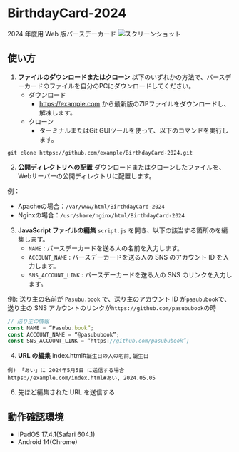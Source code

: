 # BirthdayCard-2024
2024 年度用 Web 版バースデーカード
![スクリーンショット]()

## 使い方
 1. **ファイルのダウンロードまたはクローン**
以下のいずれかの方法で、バースデーカードのファイルを自分のPCにダウンロードしてください。
    - ダウンロード
        - https://example.com から最新版のZIPファイルをダウンロードし、解凍します。
    - クローン
        - ターミナルまたはGit GUIツールを使って、以下のコマンドを実行します。
```
git clone https://github.com/example/BirthdayCard-2024.git
```


2.  **公開ディレクトリへの配置**
ダウンロードまたはクローンしたファイルを、Webサーバーの公開ディレクトリに配置します。


例：
-   Apacheの場合：`/var/www/html/BirthdayCard-2024`
-   Nginxの場合：`/usr/share/nginx/html/BirthdayCard-2024`

3. **JavaScript ファイルの編集**
`script.js` を開き、以下の該当する箇所のを編集します。
    - `NAME` : バースデーカードを送る人の名前を入力します。
    - `ACCOUNT_NAME` : バースデーカードを送る人の SNS のアカウント ID を入力します。
    - `SNS_ACCOUNT_LINK` : バースデーカードを送る人の SNS のリンクを入力します。

例):
送り主の名前が `Pasubu.book` で、送り主のアカウント ID が`pasububook`で、送り主の SNS アカウントのリンクが`https://github.com/pasububook`の時
```js
// 送り主の情報
const NAME = “Pasubu.book”;
const ACCOUNT_NAME = “@pasububook”;
const SNS_ACCOUNT_LINK = “https://github.com/pasububook”;
```

4. **URL の編集**
index.html#`誕生日の人の名前`, `誕生日` 
```
例) 「あい」に 2024年5月5日 に送信する場合
https://example.com/index.html#あい, 2024.05.05
```

6. 先ほど編集された URL を送信する

## 動作確認環境
- iPadOS 17.4.1(Safari 604.1)
- Android 14(Chrome)
